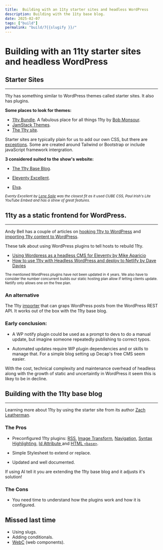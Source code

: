 ```yaml
---
title:  Building with an 11ty starter sites and headless WordPress
description: Building with the 11ty base blog.
date: 2025-02-07
tags: ["build"]
permalink: "build/7{{slugify }}/"
---
```

# Building with an 11ty starter sites and headless WordPress



## Starter Sites
----------------------------------------
11ty has something similar to WordPress themes called starter sites. It also has plugins.

**Some places to look for themes:**

*   [11ty Bundle](https://11tybundle.dev/starters/). A fabulous place for all things 11ty by [Bob Monsour](https://bobmonsour.com/).
*   [JamStack Themes](https://jamstackthemes.dev/#ssg=eleventy).
*   [The 11ty site](https://www.11ty.dev/docs/starter/).

Starter sites are typically plain for us to add our own CSS, but there are [exceptions](https://github.com/CloudCannon/campus-spark-bookshop-template). Some are created around Tailwind or Bootstrap or include javaScript framework intergration.

**3 considered suited to the show's website:**

*   [The 11ty Base Blog](https://github.com/11ty/eleventy-base-blog).
    
*   [Eleventy Excellent](https://github.com/madrilene/eleventy-excellent).
    
*   [Elva](https://github.com/scottsweb/elva).
    
<small>*Eventy Excellent by [Lene Saile](https://www.lenesaile.com/en/) was the closest fit as it used CUBE CSS, Paul Irish's Lite YouTube Embed and has a strew of great features.*</small>


## 11ty as a static frontend for WordPress.
----------------------------------------


Andy Bell has a couple of articles on [hooking 11ty to WordPress](https://bell.bz/i-hooked-up-eleventy-to-wordpress-api/) and [importing 11ty content to WordPress](https://bell.bz/importing-eleventy-content-into-wordpress/).

These talk about using WordPress plugins to tell hosts to rebuild 11ty.

*   [Using Wordpress as a headless CMS for Eleventy by Mike Aparicio](https://www.mikeaparicio.com/posts/2023-11-07-using-wordpress-as-a-headless-cms-for-eleventy/)
*   [How to use 11ty with Headless WordPress and deploy to Netlify by Dave Davies](https://davedavies.dev/post/how-to-use-11ty-with-headless-wordpress/)

<small>The mentioned WordPress plugins have not been updated in 4 years. We also have to consider the number concurrent builds our static hosting plan allow if letting clients update. Netlify only allows one on the free plan.</small>

### An alternative

The 11ty [importer](https://www.11ty.dev/docs/migrate/wordpress/#use-@11ty/import) that can graps WordPress posts from the WordPress REST API. It works out of the box with the 11ty base blog.

### Early conclusion:

- A WP notify plugin could be used as a prompt to devs to do a manual update, but imagine someone repeatedly publishing to correct typos.

- Automated updates require WP plugin dependencies and or skills to manage that. For a simple blog setting up Decap's free CMS seem easier.


With the cost, technical complexity and maintenance overhead of headless along with the growth of static and uncertaintly in WordPress it seem this is likey to be in decline. 



## Building with the 11ty base blog
----------------------------------------
Learning more about 11ty by using the starter site from its author [Zach Leatherman](https://www.zachleat.com/).

### The Pros

- Preconfigured 11ty plugins: [RSS](https://www.11ty.dev/docs/plugins/rss/), [Image Transform](https://www.11ty.dev/docs/plugins/image/), [Navigation](https://www.11ty.dev/docs/plugins/navigation/),  [Syntax Highlighting](https://www.11ty.dev/docs/plugins/syntaxhighlight/), [Id Attribute ](https://www.11ty.dev/docs/plugins/id-attribute/) and [HTML `<base>`](https://www.11ty.dev/docs/plugins/html-base/).

- Simple Stylesheet to extend or replace.
- Updated and well documented.

If using AI tell it you are extending the 11ty base blog and it adjusts it's solution! 

### The Cons

- You need time to understand how the plugins work and how it is configured.

## Missed last time

- Using slugs.
- Adding conditionals.
- [WebC](https://www.11ty.dev/docs/languages/webc/) (web components).